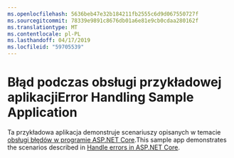 ```yaml
---
ms.openlocfilehash: 5636beb47e32b184211fb2555c6d9d067550727f
ms.sourcegitcommit: 78339e9891c8676db01a6e81e9cb0cdaa280162f
ms.translationtype: MT
ms.contentlocale: pl-PL
ms.lasthandoff: 04/17/2019
ms.locfileid: "59705539"
---
```

# <a name="error-handling-sample-application"></a><span data-ttu-id="2edf8-101">Błąd podczas obsługi przykładowej aplikacji</span><span class="sxs-lookup"><span data-stu-id="2edf8-101">Error Handling Sample Application</span></span>

<span data-ttu-id="2edf8-102">Ta przykładowa aplikacja demonstruje scenariuszy opisanych w temacie [obsługi błędów w programie ASP.NET Core](https://docs.microsoft.com/aspnet/core/fundamentals/error-handling).</span><span class="sxs-lookup"><span data-stu-id="2edf8-102">This sample app demonstrates the scenarios described in [Handle errors in ASP.NET Core](https://docs.microsoft.com/aspnet/core/fundamentals/error-handling).</span></span>
